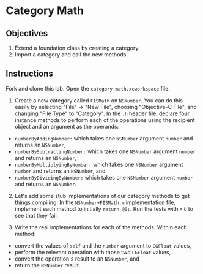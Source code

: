 

# Category Math

## Objectives

1. Extend a foundation class by creating a category.
2. Import a category and call the new methods.

## Instructions

Fork and clone this lab. Open the `category-math.xcworkspace` file.

1. Create a new category called `FISMath` on `NSNumber`. You can do this easily by selecting "File" -> "New File", choosing "Objective-C File", and changing "File Type" to "Category". In the `.h` header file, declare four instance methods to perform each of the operations using the recipient object and an argument as the operands:

  * `numberByAddingNumber:` which takes one `NSNumber` argument `number` and returns an `NSNumber`,
  * `numberBySubtractingNumber:` which takes one `NSNumber` argument `number` and returns an `NSNumber`,
  * `numberByMultiplyingByNumber:` which takes one `NSNumber` argument `number` and returns an `NSNumber`, and
  * `numberByDividingByNumber:` which takes one `NSNumber` argument `number` and returns an `NSNumber`.

2. Let's add some stub implementations of our category methods to get things compiling. In the `NSNumber+FISMath.m` implementation file, implement each method to initially `return @0;`. Run the tests with `⌘` `U` to see that they fail.

3. Write the real implementations for each of the methods. Within each method:
  * convert the values of `self` and the `number` argument to `CGFloat` values,
  * perform the relevant operation with those two `CGFloat` values,
  * convert the operation's result to an `NSNumber`, and
  * return the `NSNumber` result.
